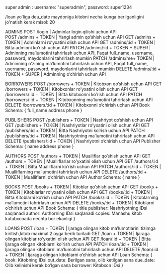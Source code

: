 super admin :
    username: "superadmin",
    password: super1234

/loan yo'liga deu_date maydoniga kitobni necha kunga berilganligini jo'natish kerak misol: 20

ADMINS
POST /login | Adminlar login qilishi uchun API    
POST /admins + TOKEN | Yangi admin qo’shish uchun API
GET /admins + TOKEN | Adminlarni ro’yxatini olish uchun API
GET /admins/:id + TOKEN | Bitta adminni ko’rish uchun API
PATCH /admins/:id + TOKEN + SUPER | Adminning ma’lumotini tahrirlash uchun API, Faqat full_name, username, password, maydonlarini tahrirlash mumkin
PATCH /admins/me+ TOKEN | Adminning o’zining ma’lumotini tahrirlash uchun API, Faqat full_name, username, password, maydonlarini tahrirlash mumkin
DELETE /admins/:id + TOKEN + SUPER | Adminning o’chirish uchun API

BORROWERS
POST /borrowers + TOKEN | Kitobxon qo’shish uchun API
GET /borrowers + TOKEN | Kitobxonlar ro’yxatini olish uchun API
GET /borrowers/:id + TOKEN | Bitta kitobxonni ko’rish uchun API
PATCH /borrowers/:id + TOKEN | Kitobxonning ma’lumotini tahrirlash uchun API
DELETE /borrowers/:id + TOKEN | Kitobxonni o’chirish uchun API
Book Schema: {
    full_name
    address
    phone
}

PUBLISHERS
POST /publishers + TOKEN | Nashriyot qo’shish uchun API
GET /publishers + TOKEN | Nashriyotlar ro’yxatini olish uchun API
GET /publishers/:id + TOKEN | Bitta Nashriyotni ko’rish uchun API
PATCH /publishers/:id + TOKEN | Nashriyotning ma’lumotini tahrirlash uchun API
DELETE /publishers/:id + TOKEN | Nashriyotni o’chirish uchun API
Publisher Schema: {
    name
    address
    phone
}

AUTHORS
POST /authors + TOKEN | Mualliflar qo’shish uchun API
GET /authors + TOKEN | Mualliflarlar ro’yxatini olish uchun API
GET /authors/:id + TOKEN | Bitta Mualliflarni ko’rish uchun API
PATCH /authors/:id + TOKEN | Mualliflarning ma’lumotini tahrirlash uchun API
DELETE /authors/:id + TOKEN | Mualliflarni o’chirish uchun API
Author Schema: {
    name
}

BOOKS
POST /books + TOKEN | Kitoblar qo’shish uchun API
GET /books + TOKEN | Kitoblarlar ro’yxatini olish uchun API
GET /books/:id + TOKEN | Bitta Kitoblarni ko’rish uchun API
PATCH /books/:id + TOKEN | Kitoblarning ma’lumotini tahrirlash uchun API
DELETE /books/:id + TOKEN | Kitoblarni o’chirish uchun API
Book Schema: {
    title
    publisher: Nashriyotning IDsi saqlanadi
    author: Authorning IDsi saqlanadi
    copies: Manashu kitob kutubxonada nechta bor ekanligi
}

LOANS
POST /loan + TOKEN | Ijaraga olingan kitob ma’lumotlarini tizimga kiritish,kitob maximal 2 oyga berib turiladi
GET /loan + TOKEN | Ijaraga olingan kitoblar ro’yxatini olish uchun API
GET /loan/:id + TOKEN | Bitta Ijaraga olingan kitoblarni ko’rish uchun API
PATCH /loan/:id + TOKEN | Ijaraga olingan kitoblarni ma’lumotini tahrirlash uchun API
DELETE /loan/:id + TOKEN | Ijaraga olingan kitoblarni o’chirish uchun API
Loan Schema: {
    book: Kitobning IDsi
    out_date: Berilgan sana, olib ketilgan sana
    due_date: Olib kelinishi kerak bo’lgan sana
    borrower: Kitobxon IDsi
}